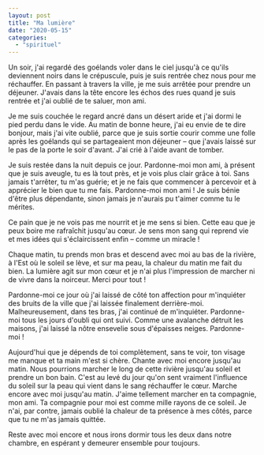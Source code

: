 ```yaml
---
layout: post
title: "Ma lumière"
date: "2020-05-15"
categories: 
  - "spirituel"
---
```


Un soir, j'ai regardé des goélands voler dans le ciel jusqu'à ce qu'ils deviennent noirs dans le crépuscule, puis je suis rentrée chez nous pour me réchauffer. En passant à travers la ville, je me suis arrêtée pour prendre un déjeuner. J'avais dans la tête encore les échos des rues quand je suis rentrée et j'ai oublié de te saluer, mon ami.

Je me suis couchée le regard ancré dans un désert aride et j'ai dormi le pied perdu dans le vide. Au matin de bonne heure, j'ai eu envie de te dire bonjour, mais j'ai vite oublié, parce que je suis sortie courir comme une folle après les goélands qui se partageaient mon déjeuner – que j'avais laissé sur le pas de la porte le soir d'avant. J'ai crié à l'aide avant de tomber.

Je suis restée dans la nuit depuis ce jour. Pardonne-moi mon ami, à présent que je suis aveugle, tu es là tout près, et je vois plus clair grâce à toi. Sans jamais t'arrêter, tu m'as guérie; et je ne fais que commencer à percevoir et à apprécier le bien que tu me fais. Pardonne-moi mon ami ! Je suis bénie d'être plus dépendante, sinon jamais je n'aurais pu t'aimer comme tu le mérites.

Ce pain que je ne vois pas me nourrit et je me sens si bien. Cette eau que je peux boire me rafraîchit jusqu'au cœur. Je sens mon sang qui reprend vie et mes idées qui s'éclaircissent enfin – comme un miracle !

Chaque matin, tu prends mon bras et descend avec moi au bas de la rivière, à l'Est où le soleil se lève, et sur ma peau, la chaleur du matin me fait du bien. La lumière agit sur mon cœur et je n'ai plus l'impression de marcher ni de vivre dans la noirceur. Merci pour tout !

Pardonne-moi ce jour où j'ai laissé de côté ton affection pour m'inquiéter des bruits de la ville que j'ai laissée finalement derrière-moi. Malheureusement, dans tes bras, j'ai continué de m'inquiéter. Pardonne-moi tous les jours d'oubli qui ont suivi. Comme une avalanche détruit les maisons, j'ai laissé la nôtre ensevelie sous d'épaisses neiges. Pardonne-moi !

Aujourd'hui que je dépends de toi complètement, sans te voir, ton visage me manque et ta main m'est si chère. Chante avec moi encore jusqu'au matin. Nous pourrions marcher le long de cette rivière jusqu'au soleil et prendre un bon bain. C'est au levé du jour qu'on sent vraiment l'influence du soleil sur la peau qui vient dans le sang réchauffer le cœur. Marche encore avec moi jusqu'au matin. J'aime tellement marcher en ta compagnie, mon ami. Ta compagnie pour moi est comme mille rayons de ce soleil. Je n'ai, par contre, jamais oublié la chaleur de ta présence à mes côtés, parce que tu ne m'as jamais quittée.

Reste avec moi encore et nous irons dormir tous les deux dans notre chambre, en espérant y demeurer ensemble pour toujours.
